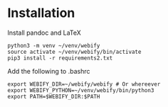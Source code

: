 # Installation

Install pandoc and LaTeX

~~~
python3 -m venv ~/venv/webify
source activate ~/venv/webify/bin/activate
pip3 install -r requirements2.txt
~~~

Add the following to .bashrc 

~~~
export WEBIFY_DIR=~/webify/webify # Or whereever 
export WEBIFY_PYTHON=~/venv/webify/bin/python3
export PATH=$WEBIFY_DIR:$PATH
~~~
